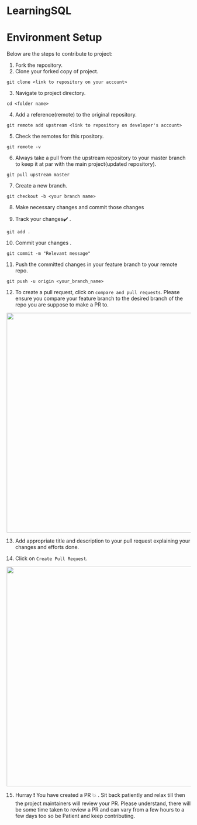 # LearningSQL

# Environment Setup

Below are the steps to contribute to project:

1. Fork the repository.
2. Clone your forked copy of project.
```
git clone <link to repository on your account>
```
3. Navigate to project directory.
```
cd <folder name>
```
4. Add a reference(remote) to the original repository.
```
git remote add upstream <link to repository on developer's account>
```
5. Check the remotes for this rpository.
```
git remote -v
```
6. Always take a pull from the upstream repository to your master branch to keep it at par with the main project(updated repository).

```
git pull upstream master
```
7. Create a new branch.
```
git checkout -b <your branch name>
```
8. Make necessary changes and commit those changes

9. Track your changes:heavy_check_mark: .
```
git add . 
```
10. Commit your changes .
```
git commit -m "Relevant message"
```
11. Push the committed changes in your feature branch to your remote repo.
```
git push -u origin <your_branch_name>
```

12. To create a pull request, click on `compare and pull requests`. Please ensure you compare your feature branch to the desired branch of the repo you are suppose to make a PR to.

<img src="https://firstcontributions.github.io/assets/Readme/compare-and-pull.png" width=600>

13. Add appropriate title and description to your pull request explaining your changes and efforts done.

14. Click on `Create Pull Request`.

<img src="https://firstcontributions.github.io/assets/Readme/submit-pull-request.png" width=600>

15. Hurray :exclamation: You have created a PR :boom: . Sit back patiently and relax till then the project maintainers will review your PR. Please understand,  there will be some time taken to review a PR and can vary from a few hours to a few days too so be Patient and keep contributing.





